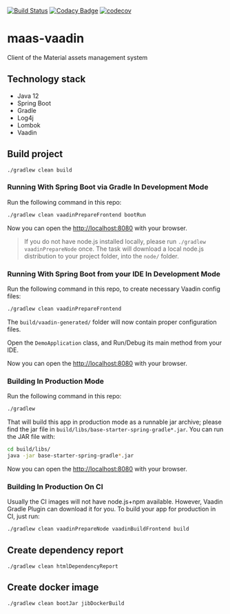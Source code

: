 [![Build Status](https://travis-ci.com/rednavis/maas-vaadin.svg?branch=master)](https://travis-ci.com/rednavis/maas-vaadin)
[![Codacy Badge](https://api.codacy.com/project/badge/Grade/6ae417c9d4ea4174969faaee919f4d33)](https://app.codacy.com/gh/rednavis/maas-vaadin?utm_source=github.com&utm_medium=referral&utm_content=rednavis/maas-vaadin&utm_campaign=Badge_Grade_Dashboard)
[![codecov](https://codecov.io/gh/rednavis/maas-vaadin/branch/master/graph/badge.svg)](https://codecov.io/gh/rednavis/maas-vaadin)

# maas-vaadin
Client of the Material assets management system

## Technology stack
- Java 12
- Spring Boot
- Gradle
- Log4j
- Lombok
- Vaadin

## Build project
`./gradlew clean build`

### Running With Spring Boot via Gradle In Development Mode

Run the following command in this repo:

```bash
./gradlew clean vaadinPrepareFrontend bootRun
```

Now you can open the [http://localhost:8080](http://localhost:8080) with your browser.

> If you do not have node.js installed locally, please run `./gradlew vaadinPrepareNode` once.
> The task will download a local node.js distribution to your project folder, into the `node/` folder.

### Running With Spring Boot from your IDE In Development Mode

Run the following command in this repo, to create necessary Vaadin config files:

```bash
./gradlew clean vaadinPrepareFrontend
```

The `build/vaadin-generated/` folder will now contain proper configuration files.

Open the `DemoApplication` class, and Run/Debug its main method from your IDE.

Now you can open the [http://localhost:8080](http://localhost:8080) with your browser.

### Building In Production Mode

Run the following command in this repo:

```bash
./gradlew
```

That will build this app in production mode as a runnable jar archive; please find the
jar file in `build/libs/base-starter-spring-gradle*.jar`. You can run the JAR file
with:

```bash
cd build/libs/
java -jar base-starter-spring-gradle*.jar
```

Now you can open the [http://localhost:8080](http://localhost:8080) with your browser.

### Building In Production On CI

Usually the CI images will not have node.js+npm available. However, Vaadin Gradle Plugin
can download it for you. To build your app for production in CI, just run:

```bash
./gradlew clean vaadinPrepareNode vaadinBuildFrontend build
```

## Create dependency report
`./gradlew clean htmlDependencyReport`

## Create docker image
`./gradlew clean bootJar jibDockerBuild`

